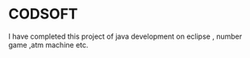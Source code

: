 # CODSOFT
I have completed this project of java development on eclipse , number game ,atm machine etc.
